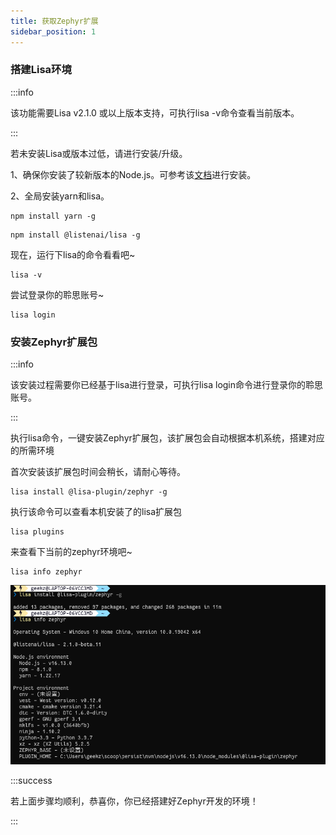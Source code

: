 ```yaml
---
title: 获取Zephyr扩展
sidebar_position: 1
---
```


### 搭建Lisa环境

:::info

该功能需要Lisa v2.1.0 或以上版本支持，可执行lisa -v命令查看当前版本。

:::

若未安装Lisa或版本过低，请进行安装/升级。

1、确保你安装了较新版本的Node.js。可参考该[文档](/tools/LISA_LPM/node_installation)进行安装。

2、全局安装yarn和lisa。

```shell
npm install yarn -g
```

```shell
npm install @listenai/lisa -g
```

现在，运行下lisa的命令看看吧~

```shell
lisa -v
```

尝试登录你的聆思账号~

```shell
lisa login
```

### 安装Zephyr扩展包

:::info

该安装过程需要你已经基于lisa进行登录，可执行lisa login命令进行登录你的聆思账号。

:::

执行lisa命令，一键安装Zephyr扩展包，该扩展包会自动根据本机系统，搭建对应的所需环境

首次安装该扩展包时间会稍长，请耐心等待。

```shell
lisa install @lisa-plugin/zephyr -g
```

执行该命令可以查看本机安装了的lisa扩展包

```shell
lisa plugins
```

来查看下当前的zephyr环境吧~

```shell
lisa info zephyr
```

![](../files/1.png)

:::success

若上面步骤均顺利，恭喜你，你已经搭建好Zephyr开发的环境！

:::
